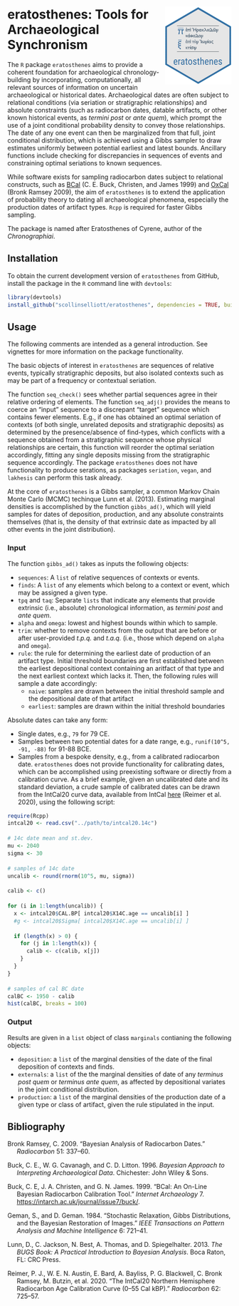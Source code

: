 
<!-- README.md is generated from README.Rmd. Please edit that file -->

# <img src="man/figures/logo.png" align="right" width="150px"/> eratosthenes: Tools for Archaeological Synchronism

<!-- badges: start -->
<!-- badges: end -->

The `R` package `eratosthenes` aims to provide a coherent foundation for
archaeological chronology-building by incorporating, computationally,
all relevant sources of information on uncertain archaeological or
historical dates. Archaeological dates are often subject to relational
conditions (via seriation or stratigraphic relationships) and absolute
constraints (such as radiocarbon dates, datable artifacts, or other
known historical events, as *termini post* or *ante quem*), which prompt
the use of a joint conditional probability density to convey those
relationships. The date of any one event can then be marginalized from
that full, joint conditional distribution, which is achieved using a
Gibbs sampler to draw estimates uniformly between potential earliest and
latest bounds. Ancillary functions include checking for discrepancies in
sequences of events and constraining optimal seriations to known
sequences.

While software exists for sampling radiocarbon dates subject to
relational constructs, such as [BCal](https://bcal.shef.ac.uk/) (C. E.
Buck, Christen, and James 1999) and
[OxCal](https://c14.arch.ox.ac.uk/oxcal.html) (Bronk Ramsey 2009), the
aim of `eratosthenes` is to extend the application of probability theory
to dating all archaeological phenomena, especially the production dates
of artifact types. `Rcpp` is required for faster Gibbs sampling.

The package is named after Eratosthenes of Cyrene, author of the
*Chronographiai*.

## Installation

To obtain the current development version of `eratosthenes` from GitHub,
install the package in the `R` command line with `devtools`:

``` r
library(devtools)
install_github("scollinselliott/eratosthenes", dependencies = TRUE, build_vignettes = TRUE) 
```

## Usage

The following comments are intended as a general introduction. See
vignettes for more information on the package functionality.

The basic objects of interest in `eratosthenes` are sequences of
relative events, typically stratigraphic deposits, but also isolated
contexts such as may be part of a frequency or contextual seriation.

The function `seq_check()` sees whether partial sequences agree in their
relative ordering of elements. The function `seq_adj()` provides the
means to coerce an “input” sequence to a discrepant “target” sequence
which contains fewer elements. E.g., if one has obtained an optimal
seriation of contexts (of both single, unrelated deposits and
stratigraphic deposits) as determined by the presence/absence of
find-types, which conflicts with a sequence obtained from a
stratigraphic sequence whose physical relationships are certain, this
function will reorder the optimal seriation accordingly, fitting any
single deposits missing from the stratigraphic sequence accordingly. The
package `eratosthenes` does not have functionality to produce serations,
as packages `seriation`, `vegan`, and `lakhesis` can perform this task
already.

At the core of `eratosthenes` is a Gibbs sampler, a common Markov Chain
Monte Carlo (MCMC) techinque Lunn et al. (2013). Estimating marginal
densities is accomplished by the function `gibbs_ad()`, which will yield
samples for dates of deposition, production, and any absolute
constraints themselves (that is, the density of that extrinsic date as
impacted by all other events in the joint distribution).

### Input

The function `gibbs_ad()` takes as inputs the following objects:

- `sequences`: A `list` of relative sequences of contexts or events.
- `finds`: A `list` of any elements which belong to a context or event,
  which may be assigned a given type.
- `tpq` and `taq`: Separate `lists` that indicate any elements that
  provide extrinsic (i.e., absolute) chronological information, as
  *termini post* and *ante quem*.
- `alpha` and `omega`: lowest and highest bounds within which to sample.
- `trim`: whether to remove contexts from the output that are before or
  after user-provided *t.p.q.* and *t.a.q.* (i.e., those which depend on
  `alpha` and `omega`).
- `rule`: the rule for determining the earliest date of production of an
  artifact type. Initial threshold boundaries are first established
  between the earliest depositional context containing an aritfact of
  that type and the next earliest context which lacks it. Then, the
  following rules will sample a date accordingly:
  - `naive`: samples are drawn between the initial threshold sample and
    the depositional date of that artifact
  - `earliest`: samples are drawn within the initial threshold
    boundaries

Absolute dates can take any form:

- Single dates, e.g., `79` for 79 CE.
- Samples between two potential dates for a date range, e.g.,
  `runif(10^5, -91, -88)` for 91-88 BCE.
- Samples from a bespoke density, e.g., from a calibrated radiocarbon
  date. `eratosthenes` does not provide functionality for calibrating
  dates, which can be accomplished using preexisting software or
  directly from a calibration curve. As a brief example, given an
  uncalibrated date and its standard deviation, a crude sample of
  calibrated dates can be drawn from the IntCal20 curve data, available
  from IntCal [here](https://www.intcal.org/curves/intcal20.14c) (Reimer
  et al. 2020), using the following script:

``` r
require(Rcpp)
intcal20 <- read.csv("../path/to/intcal20.14c")

# 14c date mean and st.dev.
mu <- 2040  
sigma <- 30

# samples of 14c date
uncalib <- round(rnorm(10^5, mu, sigma))

calib <- c()

for (i in 1:length(uncalib)) {
  x <- intcal20$CAL.BP[ intcal20$X14C.age == uncalib[i] ] 
  #g <- intcal20$Sigma[ intcal20$X14C.age == uncalib[i] ]

  if (length(x) > 0) {
    for (j in 1:length(x)) {
      calib <- c(calib, x[j])  
    }
  }
}

# samples of cal BC date
calBC <- 1950 - calib
hist(calBC, breaks = 100)
```

### Output

Results are given in a `list` object of class `marginals` contianing the
following objects:

- `deposition`: a `list` of the marginal densities of the date of the
  final deposition of contexts and finds.
- `externals`: a `list` of the the marginal densities of date of any
  *terminus post quem* or *terminus ante quem*, as affected by
  depositional variates in the joint conditional distribution.
- `production`: a `list` of the marginal densities of the production
  date of a given type or class of artifact, given the rule stipulated
  in the input.

## Bibliography

<div id="refs" class="references csl-bib-body hanging-indent">

<div id="ref-bronk_ramsey_bayesian_2009" class="csl-entry">

Bronk Ramsey, C. 2009. “Bayesian Analysis of Radiocarbon Dates.”
*Radiocarbon* 51: 337–60.

</div>

<div id="ref-buck_bayesian_1996" class="csl-entry">

Buck, C. E., W. G. Cavanagh, and C. D. Litton. 1996. *Bayesian Approach
to Interpreting Archaeological Data*. Chichester: John Wiley & Sons.

</div>

<div id="ref-buck_bcal_1999" class="csl-entry">

Buck, C. E, J. A. Christen, and G. N. James. 1999. “BCal: An On-Line
Bayesian Radiocarbon Calibration Tool.” *Internet Archaeology* 7.
<https://intarch.ac.uk/journal/issue7/buck/>.

</div>

<div id="ref-geman_stochastic_1984" class="csl-entry">

Geman, S., and D. Geman. 1984. “Stochastic Relaxation, Gibbs
Distributions, and the Bayesian Restoration of Images.” *IEEE
Transactions on Pattern Analysis and Machine Intelligence* 6: 721–41.

</div>

<div id="ref-lunn_bugs_2013" class="csl-entry">

Lunn, D., C. Jackson, N. Best, A. Thomas, and D. Spiegelhalter. 2013.
*The BUGS Book: A Practical Introduction to Bayesian Analysis*. Boca
Raton, FL: CRC Press.

</div>

<div id="ref-reimer_intcal20_2020" class="csl-entry">

Reimer, P. J., W. E. N. Austin, E. Bard, A. Bayliss, P. G. Blackwell, C.
Bronk Ramsey, M. Butzin, et al. 2020. “The IntCal20 Northern Hemisphere
Radiocarbon Age Calibration Curve (0–55 Cal
<span class="nocase">kBP</span>).” *Radiocarbon* 62: 725–57.

</div>

</div>
